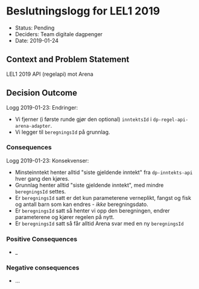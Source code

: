 # Beslutningslogg for LEL1 2019

* Status: Pending
* Deciders: Team digitale dagpenger
* Date: 2019-01-24


## Context and Problem Statement

LEL1 2019 API (regelapi) mot Arena


## Decision Outcome

Logg 2019-01-23:
Endringer:
- Vi fjerner (i første runde gjør den optional) `inntektsId` i `dp-regel-api-arena-adapter`.
- Vi legger til `beregningsId` på grunnlag.


### Consequences


Logg 2019-01-23:
Konsekvenser:
- Minsteinntekt henter alltid "siste gjeldende inntekt" fra `dp-inntekts-api` hver gang den kjøres.
- Grunnlag henter alltid "siste gjeldende inntekt", med mindre `beregningsId` settes.
- Er `beregningsId` satt er det kun parameterene verneplikt, fangst og fisk og antall barn som kan endres - *ikke* beregningsdato.
- Er `beregningsId` satt så henter vi opp den beregningen, endrer parameterene og kjører regelen på nytt.
- Er `beregningsId` satt så får alltid Arena svar med en ny `beregningsId`

### Positive Consequences 

* _ 
### Negative consequences
* …
